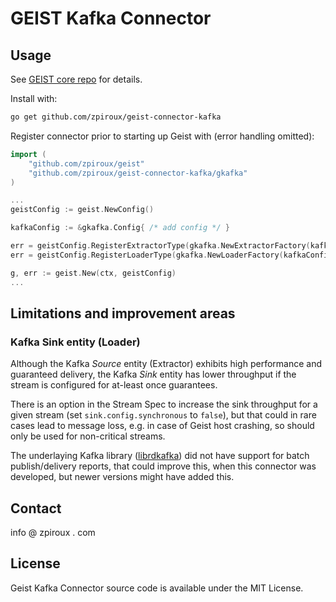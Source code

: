 # GEIST Kafka Connector
## Usage
See [GEIST core repo](https://github.com/zpiroux/geist) for details.

Install with:
```sh
go get github.com/zpiroux/geist-connector-kafka
```
Register connector prior to starting up Geist with (error handling omitted):
```go
import (
	"github.com/zpiroux/geist"
	"github.com/zpiroux/geist-connector-kafka/gkafka"
)

...
geistConfig := geist.NewConfig()

kafkaConfig := &gkafka.Config{ /* add config */ }

err = geistConfig.RegisterExtractorType(gkafka.NewExtractorFactory(kafkaConfig))
err = geistConfig.RegisterLoaderType(gkafka.NewLoaderFactory(kafkaConfig))

g, err := geist.New(ctx, geistConfig)
...
```

## Limitations and improvement areas

### Kafka Sink entity (Loader)
Although the Kafka _Source_ entity (Extractor) exhibits high performance and guaranteed delivery, the Kafka _Sink_ entity has lower throughput if the stream is configured for at-least once guarantees. 

There is an option in the Stream Spec to increase the sink throughput for a given stream (set `sink.config.synchronous` to `false`), but that could in rare cases lead to message loss, e.g. in case of Geist host crashing, so should only be used for non-critical streams.

The underlaying Kafka library ([librdkafka](https://github.com/edenhill/librdkafka)) did not have support for batch publish/delivery reports, that could improve this, when this connector was developed, but newer versions might have added this.


## Contact
info @ zpiroux . com

## License
Geist Kafka Connector source code is available under the MIT License.
